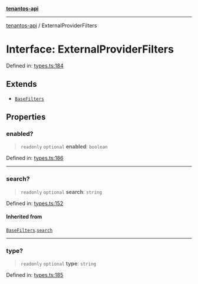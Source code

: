 [**tenantos-api**](../README.md)

***

[tenantos-api](../globals.md) / ExternalProviderFilters

# Interface: ExternalProviderFilters

Defined in: [types.ts:184](https://github.com/shadmanZero/tenantos-api/blob/50bbdae310005a0ca12345f143ddaf8ea2b8ce90/src/types.ts#L184)

## Extends

- [`BaseFilters`](BaseFilters.md)

## Properties

### enabled?

> `readonly` `optional` **enabled**: `boolean`

Defined in: [types.ts:186](https://github.com/shadmanZero/tenantos-api/blob/50bbdae310005a0ca12345f143ddaf8ea2b8ce90/src/types.ts#L186)

***

### search?

> `readonly` `optional` **search**: `string`

Defined in: [types.ts:152](https://github.com/shadmanZero/tenantos-api/blob/50bbdae310005a0ca12345f143ddaf8ea2b8ce90/src/types.ts#L152)

#### Inherited from

[`BaseFilters`](BaseFilters.md).[`search`](BaseFilters.md#search)

***

### type?

> `readonly` `optional` **type**: `string`

Defined in: [types.ts:185](https://github.com/shadmanZero/tenantos-api/blob/50bbdae310005a0ca12345f143ddaf8ea2b8ce90/src/types.ts#L185)
